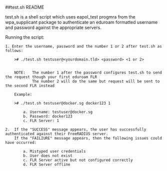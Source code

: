 ##test.sh README

test.sh is a shell script which uses eapol_test progmra from the wpa_supplicant package to authenticate an eduroam formatted username and password against the appropriate servers.

Running the script:

    1. Enter the username, password and the number 1 or 2 after test.sh as follows:
    
        ># ./test.sh testuser@<yourdomain.tld> <password> <1 or 2>
    
    
        NOTE:   The number 1 after the password configures test.sh to send the request though your first eduroam FLR
                The number 2 will do the same but request will be sent to the second FLR instead
    
        Example:
    
        ># ./test.sh testuser@docker.sg docker123 1
    
            a. Username: testuser@docker.sg
            b. Password: docker123
            c. FLR Server: 1
    
    2.  If the "SUCCESS" message appears, the user has successfully authenticated against their FreeRADIUS server.
        If the "FAILIURE" message appears, then the following issues could have occurred:
    
            a. Mistyped user credentials
            b. User does not exist
            c. FLR Server active but not configured correctly
            d. FLR Server offline       

